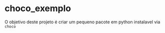# choco_exemplo

O objetivo deste projeto é criar um pequeno pacote em python instalavel via `choco`
